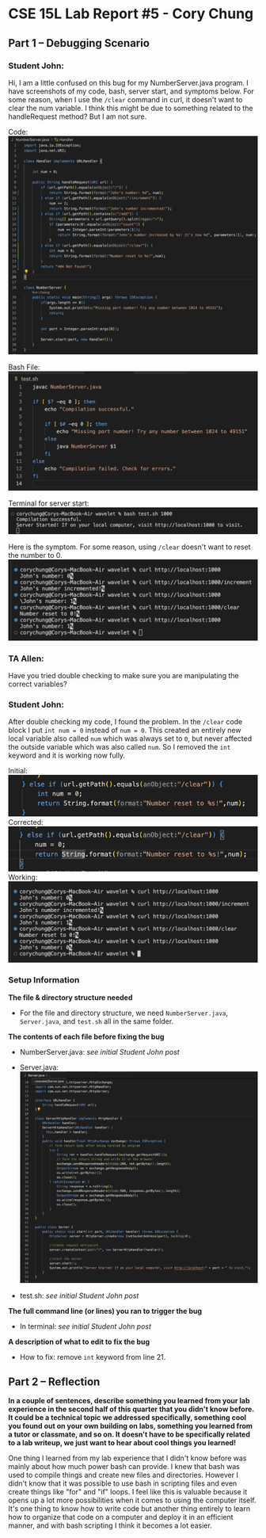 # CSE 15L Lab Report #5 - Cory Chung

## Part 1 – Debugging Scenario

### Student John: 

Hi, I am a little confused on this bug for my NumberServer.java program. I have screenshots of my code, bash, server start, and symptoms below. For some reason, when I use the `/clear` command in curl, it doesn't want to clear the num variable. I think this might be due to something related to the handleRequest method? But I am not sure.

Code:
![Image](code.png)

Bash File:
![Image](bash.png)

Terminal for server start:
![Image](serverstart.png)

Here is the symptom. For some reason, using `/clear` doesn't want to reset the number to 0.
![Image](symptom.png)

### TA Allen: 

Have you tried double checking to make sure you are manipulating the correct variables?

### Student John: 

After double checking my code, I found the problem. In the `/clear` code block I put `int num = 0` instead of `num = 0`. This created an entirely new local variable also called `num` which was always set to `0`, but never affected the outside variable which was also called `num`. So I removed the `int` keyword and it is working now fully.

Initial:
![Image](corrected.png)
Corrected:
![Image](corrected2.png)
Working:
![Image](working.png)

### Setup Information

**The file & directory structure needed**

  - For the file and directory structure, we need `NumberServer.java`, `Server.java`, and `test.sh` all in the same folder. 

**The contents of each file before fixing the bug**

  - NumberServer.java: *see initial Student John post*

  - Server.java: 
![Image](server_java.png)

  - test.sh: *see initial Student John post*

**The full command line (or lines) you ran to trigger the bug**

  - In terminal: *see initial Student John post*

**A description of what to edit to fix the bug**

  - How to fix: remove `int` keyword from line 21.

## Part 2 – Reflection
**In a couple of sentences, describe something you learned from your lab experience in the second half of this quarter that you didn't know before. It could be a technical topic we addressed specifically, something cool you found out on your own building on labs, something you learned from a tutor or classmate, and so on. It doesn't have to be specifically related to a lab writeup, we just want to hear about cool things you learned!**

One thing I learned from my lab experience that I didn't know before was mainly about how much power bash can provide. I knew that bash was used to compile things and create new files and directories. However I didn't know that it was possible to use bash in scripting files and even create things like "for" and "if" loops. I feel like this is valuable because it opens up a lot more possibilities when it comes to using the computer itself. It's one thing to know how to write code but another thing entirely to learn how to organize that code on a computer and deploy it in an efficient manner, and with bash scripting I think it becomes a lot easier.

